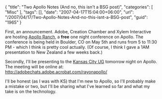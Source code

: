 {
	"title": "Two Apollo Notes (And no, this isn't a BSG post)",
	"categories": [
		"Misc"
	],
	"tags": [],
	"date": "2007-04-17T15:04:00+06:00",
	"url": "/2007/04/17/Two-Apollo-Notes-And-no-this-isnt-a-BSG-post",
	"guid": "1965"
}

First, an announcement. Adobe, Creation Chamber and Xylem Interactive are hosting <a href="http://apolloranch.eventbrite.com/">Apollo Ranch</a>, a <b>free</b> one night conference on Apollo. The conference is being held in Boulder, CO on May 5th and runs from 5 to 11:30 PM - which I think is pretty cool actually. (Of course, I think I gave a 1AM presentation to New Zealand a few weeks back.)

Secondly, I'll be presenting to the <a href="http://www.kcdevcore.org/">Kansas City UG</a> tomorrow night on Apollo. The meeting will be online at: <a href="http://adobechats.adobe.acrobat.com/rayonapollo/">http://adobechats.adobe.acrobat.com/rayonapollo/</a>

I'll be honest (as I was with KS) that I'm new to Apollo, so I'll probably make a mistake or two, but I'll be sharing what I've learned so far and what my take is on the technology.